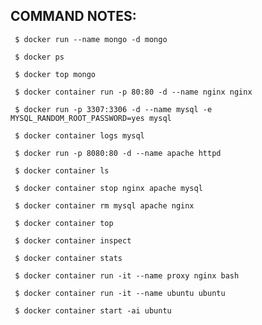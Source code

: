 ## COMMAND NOTES:
     $ docker run --name mongo -d mongo

     $ docker ps

     $ docker top mongo

     $ docker container run -p 80:80 -d --name nginx nginx

     $ docker run -p 3307:3306 -d --name mysql -e MYSQL_RANDOM_ROOT_PASSWORD=yes mysql

     $ docker container logs mysql

     $ docker run -p 8080:80 -d --name apache httpd

     $ docker container ls

     $ docker container stop nginx apache mysql

     $ docker container rm mysql apache nginx

     $ docker container top

     $ docker container inspect

     $ docker container stats

     $ docker container run -it --name proxy nginx bash

     $ docker container run -it --name ubuntu ubuntu

     $ docker container start -ai ubuntu
